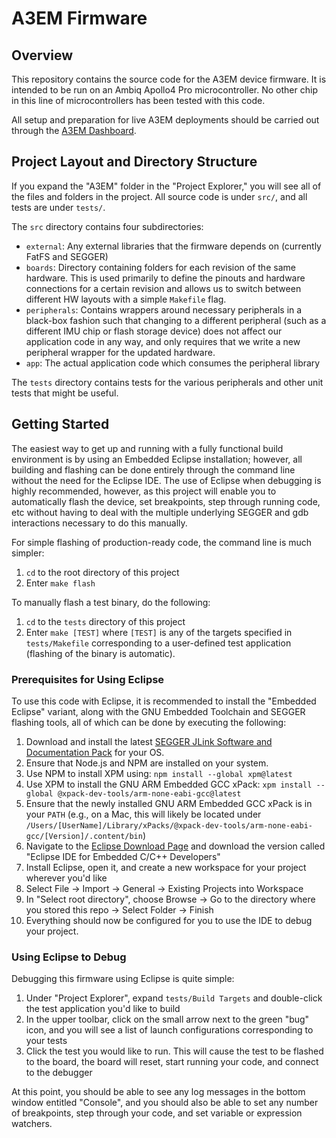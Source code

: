 # A3EM Firmware


## Overview

This repository contains the source code for the A3EM device firmware. It is
intended to be run on an Ambiq Apollo4 Pro microcontroller. No other chip in
this line of microcontrollers has been tested with this code.

All setup and preparation for live A3EM deployments should be carried out
through the [A3EM Dashboard](https://github.com/vu-a3em/a3em-dashboard).


## Project Layout and Directory Structure

If you expand the "A3EM" folder in the "Project Explorer," you will see
all of the files and folders in the project. All source code is under `src/`,
and all tests are under `tests/`.

The `src` directory contains four subdirectories:

* `external`: Any external libraries that the firmware depends on (currently
             FatFS and SEGGER)
* `boards`: Directory containing folders for each revision of the same hardware.
           This is used primarily to define the pinouts and hardware connections
           for a certain revision and allows us to switch between different HW
           layouts with a simple `Makefile` flag.
* `peripherals`: Contains wrappers around necessary peripherals in a black-box
				fashion such that changing to a different peripheral (such as a
				different IMU chip or flash storage device) does not affect our
				application code in any way, and only requires that we write a
				new peripheral wrapper for the updated hardware.
* `app`: The actual application code which consumes the peripheral library

The `tests` directory contains tests for the various peripherals and other unit
tests that might be useful.


## Getting Started

The easiest way to get up and running with a fully functional build environment
is by using an Embedded Eclipse installation; however, all building and
flashing can be done entirely through the command line without the need for
the Eclipse IDE. The use of Eclipse when debugging is highly recommended,
however, as this project will enable you to automatically flash the device, set
breakpoints, step through running code, etc without having to deal with the
multiple underlying SEGGER and gdb interactions necessary to do this manually.

For simple flashing of production-ready code, the command line is much simpler:

1. `cd` to the root directory of this project
2. Enter `make flash`

To manually flash a test binary, do the following:

1. `cd` to the `tests` directory of this project
2. Enter `make [TEST]` where `[TEST]` is any of the targets specified in
   `tests/Makefile` corresponding to a user-defined test application (flashing
   of the binary is automatic).


### Prerequisites for Using Eclipse

To use this code with Eclipse, it is recommended to install the "Embedded
Eclipse" variant, along with the GNU Embedded Toolchain and SEGGER flashing
tools, all of which can be done by executing the following:

1. Download and install the latest [SEGGER JLink Software and Documentation Pack](https://www.segger.com/downloads/jlink/)
   for your OS.
2. Ensure that Node.js and NPM are installed on your system.
3. Use NPM to install XPM using: `npm install --global xpm@latest`
4. Use XPM to install the GNU ARM Embedded GCC xPack: `xpm install --global @xpack-dev-tools/arm-none-eabi-gcc@latest`
5. Ensure that the newly installed GNU ARM Embedded GCC xPack is in your `PATH`
   (e.g., on a Mac, this will likely be located under
   `/Users/[UserName]/Library/xPacks/@xpack-dev-tools/arm-none-eabi-gcc/[Version]/.content/bin`)
6. Navigate to the [Eclipse Download Page](https://www.eclipse.org/downloads/packages/)
   and download the version called "Eclipse IDE for Embedded C/C++ Developers"
7. Install Eclipse, open it, and create a new workspace for your project
   wherever you'd like
8. Select File -> Import -> General -> Existing Projects into Workspace
9. In "Select root directory", choose Browse -> Go to the directory where you
   stored this repo -> Select Folder -> Finish
10. Everything should now be configured for you to use the IDE to debug
    your project.


### Using Eclipse to Debug

Debugging this firmware using Eclipse is quite simple:

1. Under "Project Explorer", expand `tests/Build Targets` and double-click the
   test application you'd like to build
2. In the upper toolbar, click on the small arrow next to the green "bug" icon,
   and you will see a list of launch configurations corresponding to your tests
3. Click the test you would like to run. This will cause the test to be flashed
   to the board, the board will reset, start running your code, and connect
   to the debugger

At this point, you should be able to see any log messages in the bottom window entitled "Console", and you should also be able to set any number of breakpoints,
step through your code, and set variable or expression watchers.